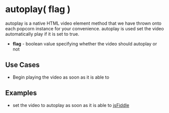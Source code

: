 autoplay( flag )
================

autoplay is a native HTML video element method that we have thrown onto each popcorn instance for your convenience.  autoplay is used set the video automatically play if it is set to true.

* **flag** - boolean value specifying whether the video should autoplay or not

Use Cases
-----------

* Begin playing the video as soon as it is able to

Examples
----------

* set the video to autoplay as soon as it is able to [jsFiddle](http://jsfiddle.net/2Pqcw/)
